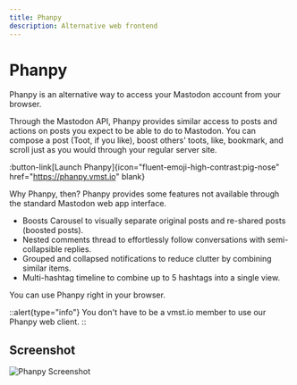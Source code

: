 ```yaml
---
title: Phanpy
description: Alternative web frontend
---
```


# Phanpy

Phanpy is an alternative way to access your Mastodon account from your browser.

Through the Mastodon API, Phanpy provides similar access to posts and actions on posts you expect to be able to do to Mastodon.
You can compose a post (Toot, if you like), boost others' toots, like, bookmark, and scroll just as you would through your regular server site.

:button-link[Launch Phanpy]{icon="fluent-emoji-high-contrast:pig-nose" href="https://phanpy.vmst.io" blank}

Why Phanpy, then?
Phanpy provides some features not available through the standard Mastodon web app interface.

- Boosts Carousel to visually separate original posts and re-shared posts (boosted posts).
- Nested comments thread to effortlessly follow conversations with semi-collapsible replies.
- Grouped and collapsed notifications to reduce clutter by combining similar items.
- Multi-hashtag timeline to combine up to 5 hashtags into a single view.

You can use Phanpy right in your browser.

::alert{type="info"}
You don't have to be a vmst.io member to use our Phanpy web client.
::

## Screenshot

![Phanpy Screenshot](/phanpy-screenshot.png)